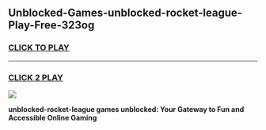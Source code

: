 
## Unblocked-Games-unblocked-rocket-league-Play-Free-323og
<h3>
<a href="https://premium76.site?title=unblocked-rocket-league&ref=18A">CLICK TO PLAY</a></h3>
<hr>

<h3>
<a href="https://premium76.site?title=unblocked-rocket-league&ref=18A">CLICK 2 PLAY</a>
  
</h3>

<a href="https://premium76.site?title=unblocked-rocket-league&ref=18A"><img src="https://clearcache.store/games.png"></a>


**unblocked-rocket-league games unblocked: Your Gateway to Fun and Accessible Online Gaming**
